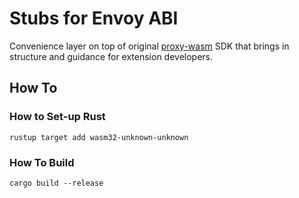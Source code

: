 # Stubs for Envoy ABI

Convenience layer on top of original [proxy-wasm](https://github.com/proxy-wasm/proxy-wasm-rust-sdk) SDK
that brings in structure and guidance for extension developers.

## How To

### How to Set-up Rust

```shell
rustup target add wasm32-unknown-unknown
```

### How To Build

```shell
cargo build --release
```
